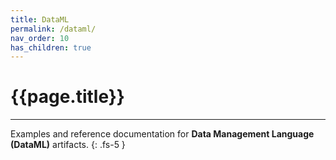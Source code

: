 ```yaml
---
title: DataML
permalink: /dataml/
nav_order: 10
has_children: true
---
```


# {{page.title}}

---

Examples and reference documentation for **Data Management Language** **(DataML)** artifacts.
{: .fs-5 }